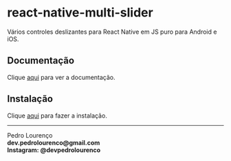 # react-native-multi-slider

Vários controles deslizantes para React Native em JS puro para Android e iOS.

## Documentação

Clique [aqui](https://github.com/ptomasroos/react-native-multi-slider) para ver a documentação.

## Instalação

Clique [aqui](https://www.npmjs.com/package/@ptomasroos/react-native-multi-slider) para fazer a instalação.


<hr>
<stong>Pedro Lourenço</strong><br>
<Strong>dev.pedrolourenco@gmail.com</strong><br>
<Strong>Instagram: @devpedrolourenco</strong>